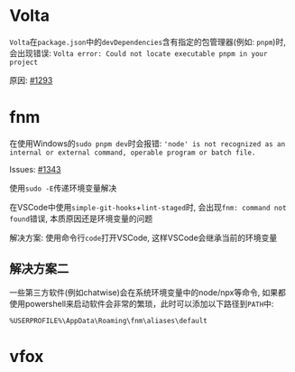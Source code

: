 # Volta

`Volta`在`package.json`中的`devDependencies`含有指定的包管理器(例如: `pnpm`)时, 会出现错误: `Volta error: Could not locate executable pnpm in your project`

原因: [#1293](https://github.com/volta-cli/volta/issues/1293)

# fnm

在使用Windows的`sudo pnpm dev`时会报错: `'node' is not recognized as an internal or external command, operable program or batch file.`

Issues: [#1343](https://github.com/Schniz/fnm/issues/1343)

使用`sudo -E`传递环境变量解决

在VSCode中使用`simple-git-hooks`+`lint-staged`时, 会出现`fnm: command not found`错误, 本质原因还是环境变量的问题

解决方案: 使用命令行`code`打开VSCode, 这样VSCode会继承当前的环境变量

## 解决方案二

一些第三方软件(例如chatwise)会在系统环境变量中的node/npx等命令, 如果都使用powershell来启动软件会非常的繁琐，此时可以添加以下路径到`PATH`中:

`%USERPROFILE%\AppData\Roaming\fnm\aliases\default`

# vfox